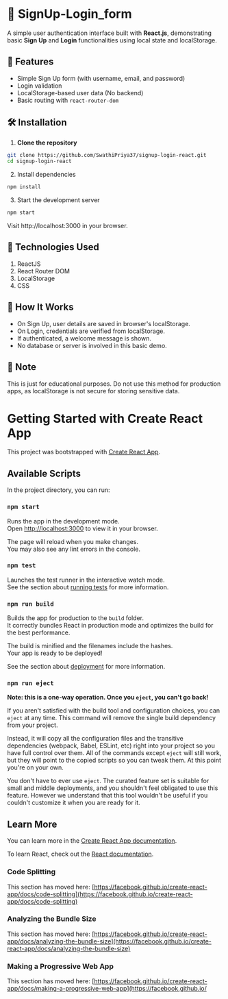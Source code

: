 # 🔐 SignUp-Login_form    

A simple user authentication interface built with **React.js**, demonstrating basic **Sign Up** and **Login** functionalities using local state and localStorage.


## 🚀 Features

- Simple Sign Up form (with username, email, and password)
- Login validation
- LocalStorage-based user data (No backend)
- Basic routing with `react-router-dom`

## 🛠️ Installation

1. **Clone the repository**

```bash
git clone https://github.com/SwathiPriya37/signup-login-react.git
cd signup-login-react
```
2. Install dependencies

```bash
npm install
```
3. Start the development server

```bash
npm start
```
Visit http://localhost:3000 in your browser.

## 🔧 Technologies Used
1. ReactJS
2. React Router DOM
3. LocalStorage
4. CSS

## 🧠 How It Works
- On Sign Up, user details are saved in browser's localStorage.
- On Login, credentials are verified from localStorage.
- If authenticated, a welcome message is shown.
- No database or server is involved in this basic demo.

## 📌 Note
This is just for educational purposes. Do not use this method for production apps, as localStorage is not secure for storing sensitive data.

# Getting Started with Create React App

This project was bootstrapped with [Create React App](https://github.com/facebook/create-react-app).

## Available Scripts

In the project directory, you can run:

### `npm start`

Runs the app in the development mode.\
Open [http://localhost:3000](http://localhost:3000) to view it in your browser.

The page will reload when you make changes.\
You may also see any lint errors in the console.

### `npm test`

Launches the test runner in the interactive watch mode.\
See the section about [running tests](https://facebook.github.io/create-react-app/docs/running-tests) for more information.

### `npm run build`

Builds the app for production to the `build` folder.\
It correctly bundles React in production mode and optimizes the build for the best performance.

The build is minified and the filenames include the hashes.\
Your app is ready to be deployed!

See the section about [deployment](https://facebook.github.io/create-react-app/docs/deployment) for more information.

### `npm run eject`

**Note: this is a one-way operation. Once you `eject`, you can't go back!**

If you aren't satisfied with the build tool and configuration choices, you can `eject` at any time. This command will remove the single build dependency from your project.

Instead, it will copy all the configuration files and the transitive dependencies (webpack, Babel, ESLint, etc) right into your project so you have full control over them. All of the commands except `eject` will still work, but they will point to the copied scripts so you can tweak them. At this point you're on your own.

You don't have to ever use `eject`. The curated feature set is suitable for small and middle deployments, and you shouldn't feel obligated to use this feature. However we understand that this tool wouldn't be useful if you couldn't customize it when you are ready for it.

## Learn More

You can learn more in the [Create React App documentation](https://facebook.github.io/create-react-app/docs/getting-started).

To learn React, check out the [React documentation](https://reactjs.org/).

### Code Splitting

This section has moved here: [https://facebook.github.io/create-react-app/docs/code-splitting](https://facebook.github.io/create-react-app/docs/code-splitting)

### Analyzing the Bundle Size

This section has moved here: [https://facebook.github.io/create-react-app/docs/analyzing-the-bundle-size](https://facebook.github.io/create-react-app/docs/analyzing-the-bundle-size)

### Making a Progressive Web App

This section has moved here: [https://facebook.github.io/create-react-app/docs/making-a-progressive-web-app](https://facebook.github.io/
